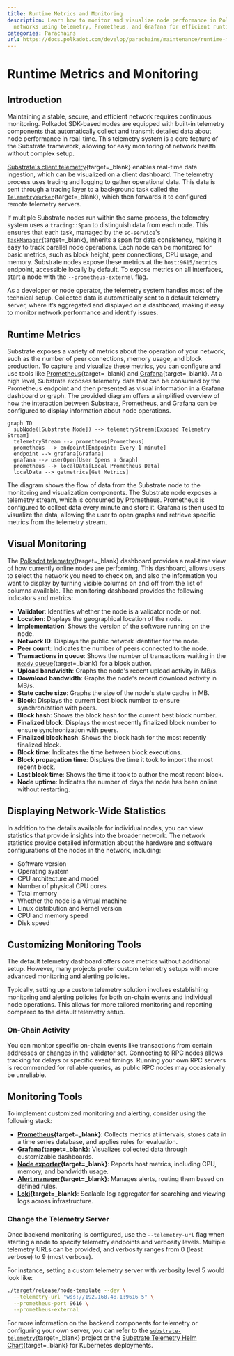 ```yaml
---
title: Runtime Metrics and Monitoring
description: Learn how to monitor and visualize node performance in Polkadot SDK-based
  networks using telemetry, Prometheus, and Grafana for efficient runtime monitoring.
categories: Parachains
url: https://docs.polkadot.com/develop/parachains/maintenance/runtime-metrics-monitoring/
---
```


# Runtime Metrics and Monitoring

## Introduction

Maintaining a stable, secure, and efficient network requires continuous monitoring. Polkadot SDK-based nodes are equipped with built-in telemetry components that automatically collect and transmit detailed data about node performance in real-time. This telemetry system is a core feature of the Substrate framework, allowing for easy monitoring of network health without complex setup.

[Substrate's client telemetry](https://paritytech.github.io/polkadot-sdk/master/sc_telemetry/index.html){target=\_blank} enables real-time data ingestion, which can be visualized on a client dashboard. The telemetry process uses tracing and logging to gather operational data. This data is sent through a tracing layer to a background task called the [`TelemetryWorker`](https://paritytech.github.io/polkadot-sdk/master/sc_telemetry/struct.TelemetryWorker.html){target=\_blank}, which then forwards it to configured remote telemetry servers.

If multiple Substrate nodes run within the same process, the telemetry system uses a `tracing::Span` to distinguish data from each node. This ensures that each task, managed by the `sc-service`'s [`TaskManager`](https://paritytech.github.io/polkadot-sdk/master/sc_service/struct.TaskManager.html){target=\_blank}, inherits a span for data consistency, making it easy to track parallel node operations. Each node can be monitored for basic metrics, such as block height, peer connections, CPU usage, and memory. Substrate nodes expose these metrics at the `host:9615/metrics` endpoint, accessible locally by default. To expose metrics on all interfaces, start a node with the `--prometheus-external` flag.

As a developer or node operator, the telemetry system handles most of the technical setup. Collected data is automatically sent to a default telemetry server, where it’s aggregated and displayed on a dashboard, making it easy to monitor network performance and identify issues.

## Runtime Metrics

Substrate exposes a variety of metrics about the operation of your network, such as the number of peer connections, memory usage, and block production. To capture and visualize these metrics, you can configure and use tools like [Prometheus](https://prometheus.io/){target=\_blank} and [Grafana](https://grafana.com/){target=\_blank}. At a high level, Substrate exposes telemetry data that can be consumed by the Prometheus endpoint and then presented as visual information in a Grafana dashboard or graph. The provided diagram offers a simplified overview of how the interaction between Substrate, Prometheus, and Grafana can be configured to display information about node operations.

```mermaid
graph TD
  subNode([Substrate Node]) --> telemetryStream[Exposed Telemetry Stream]
  telemetryStream --> prometheus[Prometheus]
  prometheus --> endpoint[Endpoint: Every 1 minute]
  endpoint --> grafana[Grafana]
  grafana --> userOpen[User Opens a Graph]
  prometheus --> localData[Local Prometheus Data]
  localData --> getmetrics[Get Metrics]
```

The diagram shows the flow of data from the Substrate node to the monitoring and visualization components. The Substrate node exposes a telemetry stream, which is consumed by Prometheus. Prometheus is configured to collect data every minute and store it. Grafana is then used to visualize the data, allowing the user to open graphs and retrieve specific metrics from the telemetry stream.

## Visual Monitoring

The [Polkadot telemetry](https://telemetry.polkadot.io/){target=\_blank} dashboard provides a real-time view of how currently online nodes are performing. This dashboard, allows users to select the network you need to check on, and also the information you want to display by turning visible columns on and off from the list of columns available. The monitoring dashboard provides the following indicators and metrics:

- **Validator**: Identifies whether the node is a validator node or not.
- **Location**: Displays the geographical location of the node.
- **Implementation**: Shows the version of the software running on the node.
- **Network ID**: Displays the public network identifier for the node.
- **Peer count**: Indicates the number of peers connected to the node.
- **Transactions in queue**: Shows the number of transactions waiting in the [`Ready` queue](https://paritytech.github.io/polkadot-sdk/master/sc_transaction_pool_api/enum.TransactionStatus.html#variant.Ready){target=\_blank} for a block author.
- **Upload bandwidth**: Graphs the node's recent upload activity in MB/s.
- **Download bandwidth**: Graphs the node's recent download activity in MB/s.
- **State cache size**: Graphs the size of the node's state cache in MB.
- **Block**: Displays the current best block number to ensure synchronization with peers.
- **Block hash**: Shows the block hash for the current best block number.
- **Finalized block**: Displays the most recently finalized block number to ensure synchronization with peers.
- **Finalized block hash**: Shows the block hash for the most recently finalized block.
- **Block time**: Indicates the time between block executions.
- **Block propagation time**: Displays the time it took to import the most recent block.
- **Last block time**: Shows the time it took to author the most recent block.
- **Node uptime**: Indicates the number of days the node has been online without restarting.

## Displaying Network-Wide Statistics

In addition to the details available for individual nodes, you can view statistics that provide insights into the broader network. The network statistics provide detailed information about the hardware and software configurations of the nodes in the network, including:

- Software version
- Operating system
- CPU architecture and model
- Number of physical CPU cores
- Total memory
- Whether the node is a virtual machine
- Linux distribution and kernel version
- CPU and memory speed
- Disk speed

## Customizing Monitoring Tools

The default telemetry dashboard offers core metrics without additional setup. However, many projects prefer custom telemetry setups with more advanced monitoring and alerting policies.

Typically, setting up a custom telemetry solution involves establishing monitoring and alerting policies for both on-chain events and individual node operations. This allows for more tailored monitoring and reporting compared to the default telemetry setup.

### On-Chain Activity

You can monitor specific on-chain events like transactions from certain addresses or changes in the validator set. Connecting to RPC nodes allows tracking for delays or specific event timings. Running your own RPC servers is recommended for reliable queries, as public RPC nodes may occasionally be unreliable.

## Monitoring Tools

To implement customized monitoring and alerting, consider using the following stack:

- **[Prometheus](https://prometheus.io/){target=\_blank}**: Collects metrics at intervals, stores data in a time series database, and applies rules for evaluation.
- **[Grafana](https://grafana.com/){target=\_blank}**: Visualizes collected data through customizable dashboards.
- **[Node exporter](https://github.com/prometheus/node_exporter){target=\_blank}**: Reports host metrics, including CPU, memory, and bandwidth usage.
- **[Alert manager](https://github.com/prometheus/alertmanager){target=\_blank}**: Manages alerts, routing them based on defined rules.
- **[Loki](https://github.com/grafana/loki){target=\_blank}**: Scalable log aggregator for searching and viewing logs across infrastructure.

### Change the Telemetry Server

Once backend monitoring is configured, use the `--telemetry-url` flag when starting a node to specify telemetry endpoints and verbosity levels. Multiple telemetry URLs can be provided, and verbosity ranges from 0 (least verbose) to 9 (most verbose).

For instance, setting a custom telemetry server with verbosity level 5 would look like:

```bash
./target/release/node-template --dev \
  --telemetry-url "wss://192.168.48.1:9616 5" \
  --prometheus-port 9616 \
  --prometheus-external
```

For more information on the backend components for telemetry or configuring your own server, you can refer to the [`substrate-telemetry`](https://github.com/paritytech/substrate-telemetry){target=\_blank} project or the [Substrate Telemetry Helm Chart](https://github.com/paritytech/helm-charts/blob/main/charts/substrate-telemetry/README.md){target=\_blank} for Kubernetes deployments.
